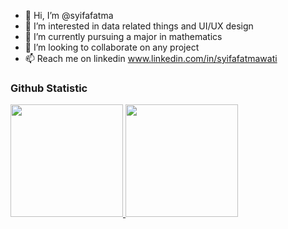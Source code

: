 - 👋 Hi, I’m @syifafatma
- 👀 I’m interested in data related things and UI/UX design
- 🌱 I’m currently pursuing a major in mathematics
- 💞️ I’m looking to collaborate on any project
- 📫 Reach me on linkedin www.linkedin.com/in/syifafatmawati

### Github Statistic
<p align="left">
<a href="https://github.com/syifafatma">
  <img height="180em" src="https://github-readme-stats-eight-theta.vercel.app/api?username=penuliscode&show_icons=true&theme=algolia&include_all_commits=true&count_private=true"/>
  <img height="180em" src="https://github-readme-stats-eight-theta.vercel.app/api/top-langs/?username=penuliscode&layout=compact&theme=algolia"/>
</a>
</p>

<!---
syifafatma/syifafatma is a ✨ special ✨ repository because its `README.md` (this file) appears on your GitHub profile.
You can click the Preview link to take a look at your changes.
--->
